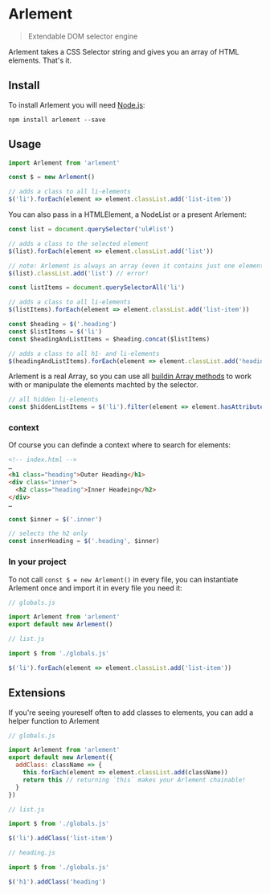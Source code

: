 # Arlement

> Extendable DOM selector engine

Arlement takes a CSS Selector string and gives you an array of HTML elements. That's it.

## Install

To install Arlement you will need [Node.js](https://nodejs.org/):

```
npm install arlement --save
```

## Usage

```JavaScript
import Arlement from 'arlement'

const $ = new Arlement()

// adds a class to all li-elements
$('li').forEach(element => element.classList.add('list-item'))
```

You can also pass in a HTMLElement, a NodeList or a present Arlement:

```JavaScript
const list = document.querySelector('ul#list')

// adds a class to the selected element
$(list).forEach(element => element.classList.add('list'))

// note: Arlement is always an array (even it contains just one element). The following doesn't work!
$(list).classList.add('list') // error!
```

```JavaScript
const listItems = document.querySelectorAll('li')

// adds a class to all li-elements
$(listItems).forEach(element => element.classList.add('list-item'))
```

```JavaScript
const $heading = $('.heading')
const $listItems = $('li')
const $headingAndListItems = $heading.concat($listItems)

// adds a class to all h1- and li-elements
$(headingAndListItems).forEach(element => element.classList.add('heading-or-list-item'))
```

Arlement is a real Array, so you can use all [buildin Array methods](https://developer.mozilla.org/en-US/docs/Web/JavaScript/Reference/Global_Objects/Array) to work with or manipulate the elements machted by the selector.

```JavaScript
// all hidden li-elements
const $hiddenListItems = $('li').filter(element => element.hasAttribute('hidden'))
```

### context

Of course you can definde a context where to search for elements:

```HTML
<!-- index.html -->
…
<h1 class="heading">Outer Heading</h1>
<div class="inner">
  <h2 class="heading">Inner Headeing</h2>
</div>
…
```

```JavaScript
const $inner = $('.inner')

// selects the h2 only
const innerHeading = $('.heading', $inner)
```

### In your project

To not call `const $ = new Arlement()` in every file, you can instantiate Arlement once and import it in every file you need it:
```JavaScript
// globals.js

import Arlement from 'arlement'
export default new Arlement()
```

```JavaScript
// list.js

import $ from './globals.js'

$('li').forEach(element => element.classList.add('list-item'))
```

## Extensions

If you're seeing youreself often to add classes to elements, you can add a helper function to Arlement

```JavaScript
// globals.js

import Arlement from 'arlement'
export default new Arlement({
  addClass: className => {
    this.forEach(element => element.classList.add(className))
    return this // returning `this` makes your Arlement chainable!
  }
})
```

```JavaScript
// list.js

import $ from './globals.js'

$('li').addClass('list-item')
```

```JavaScript
// heading.js

import $ from './globals.js'

$('h1').addClass('heading')
```
